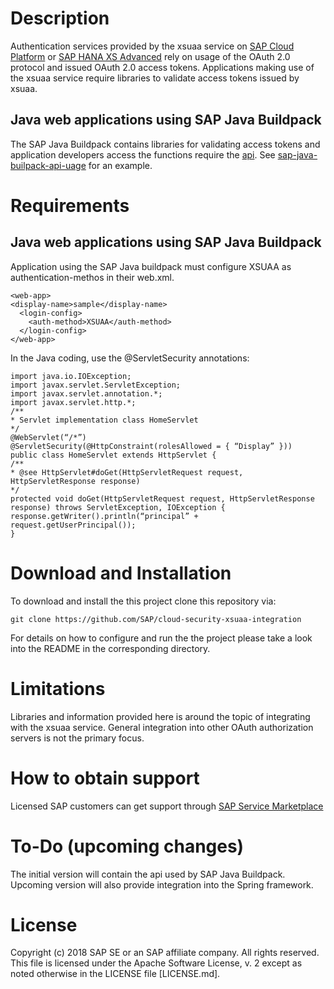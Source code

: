 # Description
Authentication services provided by the xsuaa service on [SAP Cloud Platform](https://cloudplatform.sap.com) or [SAP HANA XS Advanced](https://help.sap.com/viewer/4505d0bdaf4948449b7f7379d24d0f0d/2.0.00/en-US) rely on usage of the OAuth 2.0 protocol and issued OAuth 2.0 access tokens.
Applications making use of the xsuaa service require libraries to validate access tokens issued by xsuaa.
## Java web applications using SAP Java Buildpack
The SAP Java Buildpack contains libraries for validating access tokens and application developers access the functions require the [api](./api). See [sap-java-builpack-api-uage](samples/sap-java-buildpack-api-usage) for an example.
# Requirements
## Java web applications using SAP Java Buildpack
Application using the SAP Java buildpack must configure XSUAA as authentication-methos in their web.xml.
```
<web-app>
<display-name>sample</display-name>
  <login-config> 
    <auth-method>XSUAA</auth-method> 
  </login-config> 
</web-app> 
```
In the Java coding, use the @ServletSecurity annotations:
```
import java.io.IOException;
import javax.servlet.ServletException;
import javax.servlet.annotation.*;
import javax.servlet.http.*;
/**
* Servlet implementation class HomeServlet
*/
@WebServlet(“/*”)
@ServletSecurity(@HttpConstraint(rolesAllowed = { “Display” }))
public class HomeServlet extends HttpServlet {
/**
* @see HttpServlet#doGet(HttpServletRequest request, HttpServletResponse response)
*/
protected void doGet(HttpServletRequest request, HttpServletResponse response) throws ServletException, IOException {
response.getWriter().println(“principal” + request.getUserPrincipal());
}
```
# Download and Installation
To download and install the this project clone this repository via:
```
git clone https://github.com/SAP/cloud-security-xsuaa-integration
```
For details on how to configure and run the the project please take a look into the README in the corresponding directory.

# Limitations
Libraries and information provided here is around the topic of integrating with the xsuaa service. General integration into other OAuth authorization servers is not the primary focus.

# How to obtain support
Licensed SAP customers can get support through [SAP Service Marketplace](https://support.sap.com)
# To-Do (upcoming changes)
The initial version will contain the api used by SAP Java Buildpack. Upcoming version will also provide integration into the Spring framework.

# License
Copyright (c) 2018 SAP SE or an SAP affiliate company. All rights reserved.
This file is licensed under the Apache Software License, v. 2 except as noted otherwise in the LICENSE file [LICENSE.md].
